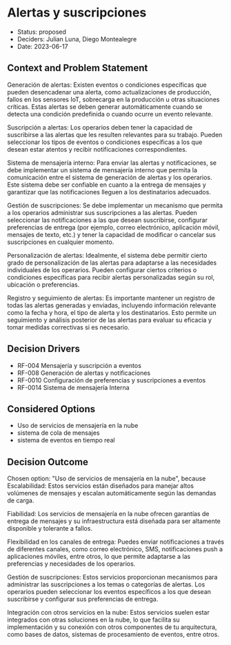 # Alertas y suscripciones

* Status: proposed
* Deciders: Julian Luna, Diego Montealegre
* Date: 2023-06-17

## Context and Problem Statement

Generación de alertas: Existen eventos o condiciones específicas que pueden desencadenar una alerta, como actualizaciones de producción, fallos en los sensores IoT, sobrecarga en la producción u otras situaciones críticas. Estas alertas se deben generar automáticamente cuando se detecta una condición predefinida o cuando ocurre un evento relevante.

Suscripción a alertas: Los operarios deben tener la capacidad de suscribirse a las alertas que les resulten relevantes para su trabajo. Pueden seleccionar los tipos de eventos o condiciones específicas a los que desean estar atentos y recibir notificaciones correspondientes.

Sistema de mensajería interno: Para enviar las alertas y notificaciones, se debe implementar un sistema de mensajería interno que permita la comunicación entre el sistema de generación de alertas y los operarios. Este sistema debe ser confiable en cuanto a la entrega de mensajes y garantizar que las notificaciones lleguen a los destinatarios adecuados.

Gestión de suscripciones: Se debe implementar un mecanismo que permita a los operarios administrar sus suscripciones a las alertas. Pueden seleccionar las notificaciones a las que desean suscribirse, configurar preferencias de entrega (por ejemplo, correo electrónico, aplicación móvil, mensajes de texto, etc.) y tener la capacidad de modificar o cancelar sus suscripciones en cualquier momento.

Personalización de alertas: Idealmente, el sistema debe permitir cierto grado de personalización de las alertas para adaptarse a las necesidades individuales de los operarios. Pueden configurar ciertos criterios o condiciones específicas para recibir alertas personalizadas según su rol, ubicación o preferencias.

Registro y seguimiento de alertas: Es importante mantener un registro de todas las alertas generadas y enviadas, incluyendo información relevante como la fecha y hora, el tipo de alerta y los destinatarios. Esto permite un seguimiento y análisis posterior de las alertas para evaluar su eficacia y tomar medidas correctivas si es necesario.

## Decision Drivers

* RF-004	Mensajería y suscripción a eventos
* RF-008	Generación de alertas y notificaciones
* RF-0010	Configuración de preferencias y suscripciones a eventos
* RF-0014	Sistema de mensajería Interna

## Considered Options

* Uso de servicios de mensajería en la nube
* sistema de cola de mensajes
* sistema de eventos en tiempo real

## Decision Outcome

Chosen option: "Uso de servicios de mensajería en la nube", because Escalabilidad: Estos servicios están diseñados para manejar altos volúmenes de mensajes y escalan automáticamente según las demandas de carga.

Fiabilidad: Los servicios de mensajería en la nube ofrecen garantías de entrega de mensajes y su infraestructura está diseñada para ser altamente disponible y tolerante a fallos.

Flexibilidad en los canales de entrega: Puedes enviar notificaciones a través de diferentes canales, como correo electrónico, SMS, notificaciones push a aplicaciones móviles, entre otros, lo que permite adaptarse a las preferencias y necesidades de los operarios.

Gestión de suscripciones: Estos servicios proporcionan mecanismos para administrar las suscripciones a los temas o categorías de alertas. Los operarios pueden seleccionar los eventos específicos a los que desean suscribirse y configurar sus preferencias de entrega.

Integración con otros servicios en la nube: Estos servicios suelen estar integrados con otras soluciones en la nube, lo que facilita su implementación y su conexión con otros componentes de tu arquitectura, como bases de datos, sistemas de procesamiento de eventos, entre otros.
